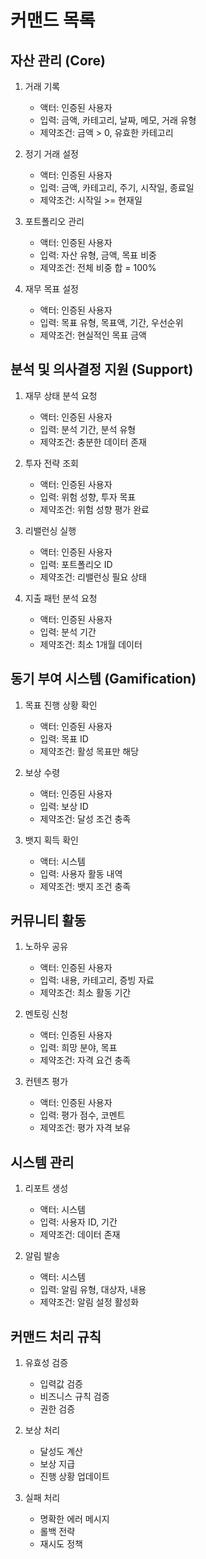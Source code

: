 # 커맨드 목록

## 자산 관리 (Core)
1. 거래 기록
   - 액터: 인증된 사용자
   - 입력: 금액, 카테고리, 날짜, 메모, 거래 유형
   - 제약조건: 금액 > 0, 유효한 카테고리

2. 정기 거래 설정
   - 액터: 인증된 사용자
   - 입력: 금액, 카테고리, 주기, 시작일, 종료일
   - 제약조건: 시작일 >= 현재일

3. 포트폴리오 관리
   - 액터: 인증된 사용자
   - 입력: 자산 유형, 금액, 목표 비중
   - 제약조건: 전체 비중 합 = 100%

4. 재무 목표 설정
   - 액터: 인증된 사용자
   - 입력: 목표 유형, 목표액, 기간, 우선순위
   - 제약조건: 현실적인 목표 금액

## 분석 및 의사결정 지원 (Support)
1. 재무 상태 분석 요청
   - 액터: 인증된 사용자
   - 입력: 분석 기간, 분석 유형
   - 제약조건: 충분한 데이터 존재

2. 투자 전략 조회
   - 액터: 인증된 사용자
   - 입력: 위험 성향, 투자 목표
   - 제약조건: 위험 성향 평가 완료

3. 리밸런싱 실행
   - 액터: 인증된 사용자
   - 입력: 포트폴리오 ID
   - 제약조건: 리밸런싱 필요 상태

4. 지출 패턴 분석 요청
   - 액터: 인증된 사용자
   - 입력: 분석 기간
   - 제약조건: 최소 1개월 데이터

## 동기 부여 시스템 (Gamification)
1. 목표 진행 상황 확인
   - 액터: 인증된 사용자
   - 입력: 목표 ID
   - 제약조건: 활성 목표만 해당

2. 보상 수령
   - 액터: 인증된 사용자
   - 입력: 보상 ID
   - 제약조건: 달성 조건 충족

3. 뱃지 획득 확인
   - 액터: 시스템
   - 입력: 사용자 활동 내역
   - 제약조건: 뱃지 조건 충족

## 커뮤니티 활동
1. 노하우 공유
   - 액터: 인증된 사용자
   - 입력: 내용, 카테고리, 증빙 자료
   - 제약조건: 최소 활동 기간

2. 멘토링 신청
   - 액터: 인증된 사용자
   - 입력: 희망 분야, 목표
   - 제약조건: 자격 요건 충족

3. 컨텐츠 평가
   - 액터: 인증된 사용자
   - 입력: 평가 점수, 코멘트
   - 제약조건: 평가 자격 보유

## 시스템 관리
1. 리포트 생성
   - 액터: 시스템
   - 입력: 사용자 ID, 기간
   - 제약조건: 데이터 존재

2. 알림 발송
   - 액터: 시스템
   - 입력: 알림 유형, 대상자, 내용
   - 제약조건: 알림 설정 활성화

## 커맨드 처리 규칙
1. 유효성 검증
   - 입력값 검증
   - 비즈니스 규칙 검증
   - 권한 검증

2. 보상 처리
   - 달성도 계산
   - 보상 지급
   - 진행 상황 업데이트

3. 실패 처리
   - 명확한 에러 메시지
   - 롤백 전략
   - 재시도 정책 
